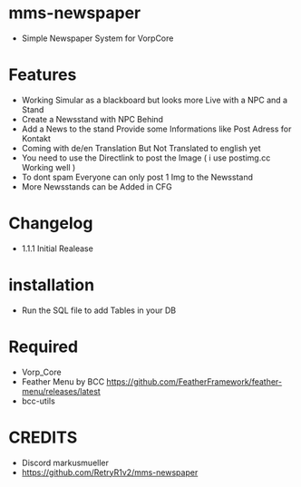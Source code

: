 # mms-newspaper 

- Simple Newspaper System for VorpCore

# Features

- Working Simular as a blackboard but looks more Live with a NPC and a Stand 
- Create a Newsstand with NPC Behind
- Add a News to the stand Provide some Informations like Post Adress for Kontakt
- Coming with de/en Translation But Not Translated to english yet
- You need to use the Directlink to post the Image ( i use postimg.cc Working well )
- To dont spam Everyone can only post 1 Img to the Newsstand
- More Newsstands can be Added in CFG


# Changelog

- 1.1.1 Initial Realease


# installation 

- Run the SQL file to add Tables in your DB


# Required
- Vorp_Core 
- Feather Menu by BCC https://github.com/FeatherFramework/feather-menu/releases/latest
- bcc-utils


# CREDITS
- Discord markusmueller 
- https://github.com/RetryR1v2/mms-newspaper
